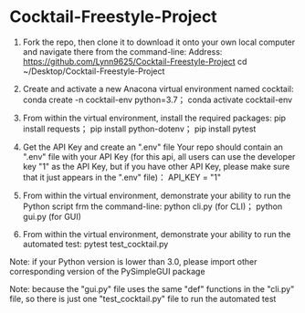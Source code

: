 # Cocktail-Freestyle-Project
1) Fork the repo, then clone it to download it onto your own local computer and navigate there from the command-line:
Address: https://github.com/Lynn9625/Cocktail-Freestyle-Project
cd ~/Desktop/Cocktail-Freestyle-Project

2) Create and activate a new Anacona virtual environment named cocktail:
conda create -n cocktail-env python=3.7；
conda activate cocktail-env

3) From within the virtual environment, install the required packages:
pip install requests；
pip install python-dotenv；
pip install pytest

4) Get the API Key and create an ".env" file
Your repo should contain an ".env" file with your API Key (for this api, all users can use the developer key "1" as the API Key, but if you have other API Key, please make sure that it just appears in the ".env" file)：
API_KEY = "1"

5) From within the virtual environment, demonstrate your ability to run the Python script frm the command-line:
python cli.py (for CLI)；
python gui.py (for GUI)

6) From within the virtual environment, demonstrate your ability to run the automated test:
pytest test_cocktail.py

Note: if your Python version is lower than 3.0, please import other corresponding version of the PySimpleGUI package

Note: because the "gui.py" file uses the same "def" functions in the "cli.py" file, so there is just one "test_cocktail.py" file to run the automated test
